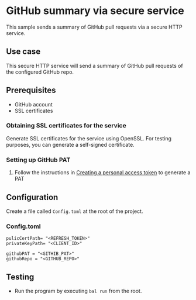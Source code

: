# GitHub summary via secure service

This sample sends a summary of GitHub pull requests via a secure HTTP service.

## Use case

This secure HTTP service will send a summary of GitHub pull requests of the configured GitHub repo.

## Prerequisites

* GitHub account
* SSL certificates

### Obtaining SSL certificates for the service

Generate SSL certificates for the service using OpenSSL. For testing purposes, you can generate a self-signed certificate.

### Setting up GitHub PAT

1. Follow the instructions in [Creating a personal access token](https://docs.github.com/en/authentication/keeping-your-account-and-data-secure/creating-a-personal-access-token) to generate a PAT

## Configuration

Create a file called `Config.toml` at the root of the project.

### Config.toml

```
pulicCertPath= "<REFRESH_TOKEN>"
privateKeyPath= "<CLIENT_ID>"

githubPAT = "<GITHIB_PAT>"
githubRepo = "<GITHUB_REPO>"
```

## Testing

- Run the program by executing `bal run` from the root. 
